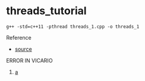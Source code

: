 # threads_tutorial

```g++ -std=c++11 -pthread threads_1.cpp -o threads_1```

Reference

* [source](https://www.youtube.com/watch?v=q3-5sDe6lzg&list=PLk6CEY9XxSIAeK-EAh3hB4fgNvYkYmghp&index=3)

ERROR IN VICARIO

1. [a](https://stackoverflow.com/questions/37015775/what-is-different-between-join-and-detach-for-multi-threading-in-c)
